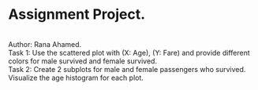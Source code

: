 # Assignment Project.
<br>
Author: Rana Ahamed.
<br>
Task 1: Use the scattered plot with (X: Age), (Y: Fare) and provide different colors for male survived and female survived.
<br>
Task 2: Create 2 subplots for male and female passengers who survived. Visualize the age histogram for each plot.
